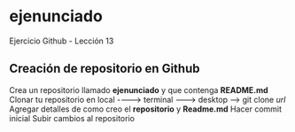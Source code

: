 # ejenunciado
Ejercicio Github - Lección 13

## Creación de repositorio en Github

Crea un repositorio llamado **ejenunciado** y que contenga **README.md**
Clonar tu repositorio en local ----> terminal ---> desktop --> git clone *url*
Agregar detalles de como creo el **repositorio** y **Readme.md**
Hacer commit inicial
Subir cambios al repositorio
